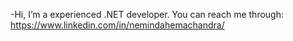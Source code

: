 -Hi, I’m a experienced .NET developer. You can reach me through: https://www.linkedin.com/in/nemindahemachandra/
<!---
Neminda/Neminda is a ✨ special ✨ repository because its `README.md` (this file) appears on your GitHub profile.
You can click the Preview link to take a look at your changes.
--->
